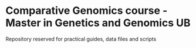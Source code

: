 # Comparative Genomics course - Master in Genetics and Genomics UB
Repository reserved for practical guides, data files and scripts

